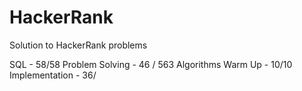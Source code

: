 # HackerRank
Solution to HackerRank problems

SQL - 58/58
Problem Solving - 46 / 563
  Algorithms 
      Warm Up - 10/10
      Implementation - 36/
